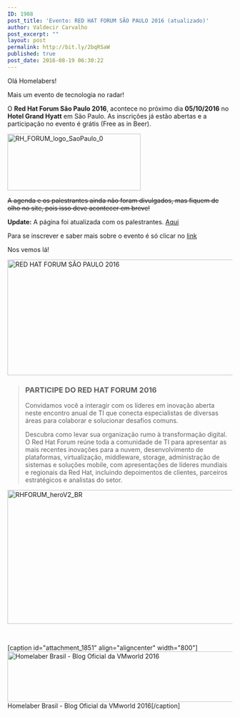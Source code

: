 ```yaml
---
ID: 1908
post_title: 'Evento: RED HAT FORUM SÃO PAULO 2016 (atualizado)'
author: Valdecir Carvalho
post_excerpt: ""
layout: post
permalink: http://bit.ly/2bqRSaW
published: true
post_date: 2016-08-19 06:30:22
---
```

Olá Homelabers!

Mais um evento de tecnologia no radar!

O <strong>Red Hat Forum São Paulo 2016</strong>, acontece no próximo dia <strong>05/10/2016</strong> no <strong>Hotel Grand Hyatt</strong> em São Paulo. As inscrições já estão abertas e a participação no evento é grátis (Free as in Beer).

<img class="aligncenter size-full wp-image-1911" src="http://homelaber.com.br/site/wp-content/uploads/2016/08/RH_FORUM_logo_SaoPaulo_0.png" alt="RH_FORUM_logo_SaoPaulo_0" width="298" height="127" />

<del>A agenda e os palestrantes ainda não foram divulgados, mas fiquem de olho no site, pois isso deve acontecer em breve!</del>

<strong>Update:</strong> A página foi atualizada com os palestrantes. <a href="https://www.redhat.com/pt-br/about/events/red-hat-forum-s%C3%A3o-paulo-2016?sc_cid=70160000000lhujAAA" target="_blank">Aqui</a>

<!--more-->

Para se inscrever e saber mais sobre o evento é só clicar no <a href="http://bit.ly/redhatforumsp2016" target="_blank">link</a>

Nos vemos lá!

<img class="aligncenter wp-image-1912" src="http://homelaber.com.br/site/wp-content/uploads/2016/08/RED-HAT-FORUM-SÃO-PAULO-2016-1.png" alt="RED HAT FORUM SÃO PAULO 2016" width="800" height="259" />

<blockquote>
<h3>PARTICIPE DO RED HAT FORUM 2016</h3>
Convidamos você a interagir com os líderes em inovação aberta neste encontro anual de TI que conecta especialistas de diversas áreas para colaborar e solucionar desafios comuns.

Descubra como levar sua organização rumo à transformação digital. O Red Hat Forum reúne toda a comunidade de TI para apresentar as mais recentes inovações para a nuvem, desenvolvimento de plataformas, virtualização, middleware, storage, administração de sistemas e soluções mobile, com apresentações de líderes mundiais e regionais da Red Hat, incluindo depoimentos de clientes, parceiros estratégicos e analistas do setor.</blockquote>

<img class="aligncenter size-full wp-image-1909" src="http://homelaber.com.br/site/wp-content/uploads/2016/08/RHFORUM_heroV2_BR.png" alt="RHFORUM_heroV2_BR" width="600" height="300" />

&nbsp;

[caption id="attachment_1851" align="aligncenter" width="800"]<img class="wp-image-1851" src="http://homelaber.com.br/site/wp-content/uploads/2016/08/vmworld-2016-official-blogger-banner-long.png" alt="Homelaber Brasil - Blog Oficial da VMworld 2016" width="800" height="113" /> Homelaber Brasil - Blog Oficial da VMworld 2016[/caption]